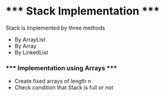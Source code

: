 # *** Stack Implementation ***
 Stack is Implemented by three methods
 
 - By ArrayList
 - By Array
 - By LinkedList
 
 ### *** Implementation using Arrays ***
 
  + Create fixed arrays of length n
  + Check condition that Stack is full or not 
 
 